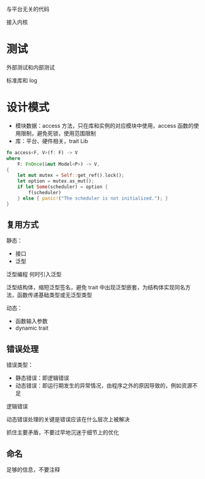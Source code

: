 与平台无关的代码

接入内核

# 测试
外部测试和内部测试

标准库和 log

# 设计模式
- 模块数据：access 方法，只在库和实例的对应模块中使用，access 函数的使用限制，避免死锁，使用范围限制
- 库：平台、硬件相关，trait Lib

```rust
fn access<F, V>(f: F) -> V 
where
    F: FnOnce(&mut Model<P>) -> V,
{
    let mut mutex = Self::get_ref().lock();
    let option = mutex.as_mut();
    if let Some(scheduler) = option {
        f(scheduler)
    } else { panic!("The scheduler is not initialized."); }
}
```

## 复用方式
静态：
- 接口
- 泛型

泛型编程
何时引入泛型

泛型结构体，缩短泛型签名，避免 trait 中出现泛型嵌套，为结构体实现同名方法，函数传递基础类型或无泛型类型

动态：
- 函数输入参数
- dynamic trait

## 错误处理
错误类型：
- 静态错误：即逻辑错误
- 动态错误：即运行期发生的异常情况，由程序之外的原因导致的，例如资源不足

逻辑错误

动态错误处理的关键是错误应该在什么层次上被解决

抓住主要矛盾，不要过早地沉迷于细节上的优化

## 命名
足够的信息，不要注释
